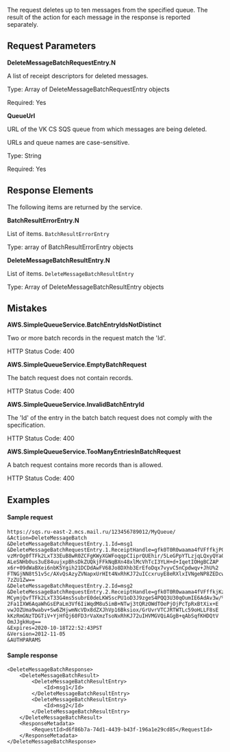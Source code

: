 The request deletes up to ten messages from the specified queue. The result of the action for each message in the response is reported separately.

## Request Parameters

**DeleteMessageBatchRequestEntry.N**

A list of receipt descriptors for deleted messages.

Type: Array of DeleteMessageBatchRequestEntry objects

Required: Yes

**QueueUrl**

URL of the VK CS SQS queue from which messages are being deleted.

URLs and queue names are case-sensitive.

Type: String

Required: Yes

## Response Elements

The following items are returned by the service.

**BatchResultErrorEntry.N**

List of items. `BatchResultErrorEntry`

Type: array of BatchResultErrorEntry objects

**DeleteMessageBatchResultEntry.N**

List of items. `DeleteMessageBatchResultEntry`

Type: Array of DeleteMessageBatchResultEntry objects

## Mistakes

**AWS.SimpleQueueService.BatchEntryIdsNotDistinct**

Two or more batch records in the request match the 'Id'.

HTTP Status Code: 400

**AWS.SimpleQueueService.EmptyBatchRequest**

The batch request does not contain records.

HTTP Status Code: 400

**AWS.SimpleQueueService.InvalidBatchEntryId**

The 'Id' of the entry in the batch batch request does not comply with the specification.

HTTP Status Code: 400

**AWS.SimpleQueueService.TooManyEntriesInBatchRequest**

A batch request contains more records than is allowed.

HTTP Status Code: 400

## Examples

#### Sample request

```
https://sqs.ru-east-2.mcs.mail.ru/123456789012/MyQueue/
&Action=DeleteMessageBatch
&DeleteMessageBatchRequestEntry.1.Id=msg1
&DeleteMessageBatchRequestEntry.1.ReceiptHandle=gfk0T0R0waama4fVFffkjPQrr
vzMrOg0fTFk2LxT33EuB8wR0ZCFgKWyXGWFoqqpCIiprQUEhir/5LeGPpYTLzjqLQxyQYaQ
ALeSNHb0us3uE84uujxpBhsDkZUQkjFFkNqBXn48xlMcVhTcI3YLH+d+IqetIOHgBCZAP
x6r+09dWaBXei6nbK5Ygih21DCDdAwFV68Jo8DXhb3ErEfoDqx7vyvC5nCpdwqv+JhU%2
FTNGjNN8t51v5c/AXvQsAzyZVNapxUrHIt4NxRhKJ72uICcxruyE8eRXlxIVNgeNP8ZEDcw
7zZU1Zw==
&DeleteMessageBatchRequestEntry.2.Id=msg2
&DeleteMessageBatchRequestEntry.2.ReceiptHandle=gfk0T0R0waama4fVFffkjKzmh
MCymjQvfTFk2LxT33G4ms5subrE0deLKWSscPU1oD3J9zgeS4PQQ3U30qOumIE6AdAv3w/%
2Fa1IXW6AqaWhGsEPaLm3Vf6IiWqdM8u5imB+NTwj3tQRzOWdTOePjOjPcTpRxBtXix+E
vwJOZUma9wabv+Sw6ZHjwmNcVDx8dZXJhVp16Bksiox/GrUvrVTCJRTWTLc59oHLLF8sE
kKzRmGNzTDGTiV+YjHfQj60FD3rVaXmzTsoNxRhKJ72uIHVMGVQiAGgB+qAbSqfKHDQtV
OmJJgkHug==
&Expires=2020-10-18T22:52:43PST
&Version=2012-11-05
&AUTHPARAMS
```

#### Sample response

```
<DeleteMessageBatchResponse>
    <DeleteMessageBatchResult>
        <DeleteMessageBatchResultEntry>
            <Id>msg1</Id>
        </DeleteMessageBatchResultEntry>
        <DeleteMessageBatchResultEntry>
            <Id>msg2</Id>
        </DeleteMessageBatchResultEntry>
    </DeleteMessageBatchResult>
    <ResponseMetadata>
        <RequestId>d6f86b7a-74d1-4439-b43f-196a1e29cd85</RequestId>
    </ResponseMetadata>
</DeleteMessageBatchResponse>
```

